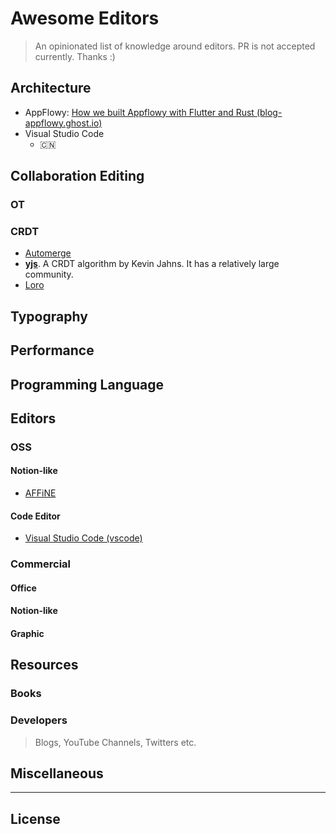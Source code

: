 # Awesome Editors

> An opinionated list of knowledge around editors. PR is not accepted currently. Thanks :)

## Architecture

- AppFlowy: [How we built Appflowy with Flutter and Rust (blog-appflowy.ghost.io)](https://blog-appflowy.ghost.io/tech-design-flutter-rust/)
- Visual Studio Code
  - 🇨🇳

## Collaboration Editing

### OT

### CRDT

- [Automerge](https://github.com/automerge/automerge)
- **[yjs](https://github.com/yjs)**. A CRDT algorithm by Kevin Jahns. It has a relatively large community.
- [Loro](https://github.com/loro-dev)

## Typography

## Performance

## Programming Language

## Editors

### OSS

#### Notion-like

- [AFFiNE](https://github.com/affine)

#### Code Editor

- [Visual Studio Code (vscode)](https://github.com/Microsoft/vscode)

### Commercial

#### Office

#### Notion-like

#### Graphic

## Resources 

### Books

### Developers

> Blogs, YouTube Channels, Twitters etc.

## Miscellaneous


---

## License
